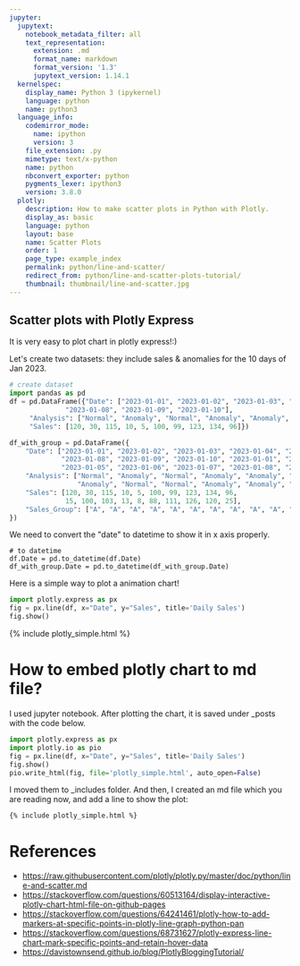 ```yaml
---
jupyter:
  jupytext:
    notebook_metadata_filter: all
    text_representation:
      extension: .md
      format_name: markdown
      format_version: '1.3'
      jupytext_version: 1.14.1
  kernelspec:
    display_name: Python 3 (ipykernel)
    language: python
    name: python3
  language_info:
    codemirror_mode:
      name: ipython
      version: 3
    file_extension: .py
    mimetype: text/x-python
    name: python
    nbconvert_exporter: python
    pygments_lexer: ipython3
    version: 3.8.0
  plotly:
    description: How to make scatter plots in Python with Plotly.
    display_as: basic
    language: python
    layout: base
    name: Scatter Plots
    order: 1
    page_type: example_index
    permalink: python/line-and-scatter/
    redirect_from: python/line-and-scatter-plots-tutorial/
    thumbnail: thumbnail/line-and-scatter.jpg
---
```


## Scatter plots with Plotly Express

It is very easy to plot chart in plotly express!:)

Let's create two datasets: they include sales & anomalies for the 10 days of Jan 2023. 

```python
# create dataset
import pandas as pd
df = pd.DataFrame({"Date": ["2023-01-01", "2023-01-02", "2023-01-03", "2023-01-04", "2023-01-05", "2023-01-06", "2023-01-07", 
              "2023-01-08", "2023-01-09", "2023-01-10"],
     "Analysis": ["Normal", "Anomaly", "Normal", "Anomaly", "Anomaly", "Normal", "Normal", "Normal", "Normal", "Normal"],
     "Sales": [120, 30, 115, 10, 5, 100, 99, 123, 134, 96]})

df_with_group = pd.DataFrame({
    "Date": ["2023-01-01", "2023-01-02", "2023-01-03", "2023-01-04", "2023-01-05", "2023-01-06", "2023-01-07", 
             "2023-01-08", "2023-01-09", "2023-01-10", "2023-01-01", "2023-01-02", "2023-01-03", "2023-01-04", 
             "2023-01-05", "2023-01-06", "2023-01-07", "2023-01-08", "2023-01-09", "2023-01-10"],
    "Analysis": ["Normal", "Anomaly", "Normal", "Anomaly", "Anomaly", "Normal", "Normal", "Normal", "Normal", "Normal",
                 "Anomaly", "Normal", "Normal", "Anomaly", "Anomaly", "Normal", "Normal", "Normal", "Normal", "Anomaly"],
    "Sales": [120, 30, 115, 10, 5, 100, 99, 123, 134, 96, 
              15, 100, 103, 13, 8, 88, 111, 126, 120, 25],
    "Sales_Group": ["A", "A", "A", "A", "A", "A", "A", "A", "A", "A", "B", "B", "B", "B", "B", "B", "B", "B", "B", "B"]
})
```

We need to convert the "date" to datetime to show it in x axis properly. 

```
# to datetime
df.Date = pd.to_datetime(df.Date)
df_with_group.Date = pd.to_datetime(df_with_group.Date)
```

Here is a simple way to plot a animation chart!

```python
import plotly.express as px
fig = px.line(df, x="Date", y="Sales", title='Daily Sales')
fig.show()
```

{% include plotly_simple.html %}


# How to embed plotly chart to md file?

I used jupyter notebook. After plotting the chart, it is saved under _posts with the code below. 

```python
import plotly.express as px
import plotly.io as pio
fig = px.line(df, x="Date", y="Sales", title='Daily Sales')
fig.show()
pio.write_html(fig, file='plotly_simple.html', auto_open=False)
```

I moved them to _includes folder. And then, I created an md file which you are reading now, and add a line 
to show the plot: 

```{% include plotly_simple.html %}```

# References
- https://raw.githubusercontent.com/plotly/plotly.py/master/doc/python/line-and-scatter.md
- https://stackoverflow.com/questions/60513164/display-interactive-plotly-chart-html-file-on-github-pages
- https://stackoverflow.com/questions/64241461/plotly-how-to-add-markers-at-specific-points-in-plotly-line-graph-python-pan
- https://stackoverflow.com/questions/68731627/plotly-express-line-chart-mark-specific-points-and-retain-hover-data
- https://davistownsend.github.io/blog/PlotlyBloggingTutorial/